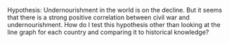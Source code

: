 Hypothesis: Undernourishment in the world is on the decline. But it seems that there is a strong positive correlation between civil war and undernourishment. How do I test this hypothesis other than looking at the line graph for each country and comparing it to historical knowledge?

